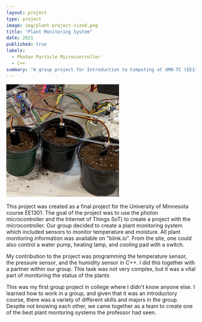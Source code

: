 ```yaml
---
layout: project
type: project
image: img/plant-project-sized.png
title: "Plant Monitoring System"
date: 2021
published: true
labels:
  - Photon Particle Microcontroller
  - C++
summary: "A group project for Introduction to Computing at UMN-TC (EE1301)."
---
```


<img class="img-fluid" src="../img/plant-project-sized.png">

This project was created as a final project for the University of Minnesota course EE1301. The goal of the project was
to use the photon microcontroller and the Internet of Things (IoT) to create a project with the microcontroller. Our group
decided to create a plant monitoring system which included sensors to monitor temperature and moisture. All plant monitoring
information was available on "blink.io". From the site, one could also control a water pump, heating lamp, and 
cooling pad with a switch. 

My contribution to the project was programming the temperature sensor, the pressure sensor, and the humidity sensor in C++. I did this together with a partner within our group. This task was not very complex, but it was a vital part of monitoring the status of the plants

This was my first group project in college where I didn't know anyone else. I learned how to work in a group, and given that it was an introductory course, there was a variety of different skills and majors in the group. Despite not knowing each other, we came together as a team to create one of the best plant montoring systems the professor had seen.
